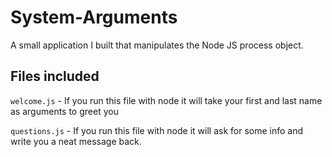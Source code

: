 # System-Arguments
A small application I built that manipulates the Node JS process object.


## Files included

`welcome.js` - If you run this file with node it will take your first and last name as arguments to greet you

`questions.js` - If you run this file with node it will ask for some info and write you a neat message back.

